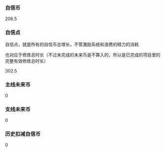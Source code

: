### 自信币
206.5

### 自信点
自信点，就是所有的自信币总增长，不管激励系统和浪费的精力的消耗

也对应于修炼总时长（不过未完成的未来币是不算入的，所以是已完成的项目里的完整有效修炼总时长）

302.5

### 主线未来币
0

### 支线未来币
0

### 历史扣减自信币
0
